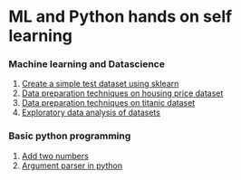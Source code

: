 # ML and Python hands on self learning

### Machine learning and Datascience

<ol>
  <li><a href="https://github.com/amohan601/LearningMLAndPython/blob/main/ml/createtestdataset.ipynb">Create a simple test dataset using sklearn</a></li>
  <li><a href="https://github.com/amohan601/LearningMLAndPython/blob/main/ml/datapreparation-housing-price.ipynb">Data preparation techniques on housing price dataset</a></li>
  <li><a href="https://github.com/amohan601/LearningMLAndPython/blob/main/ml/datapreparation-titanic.ipynb">Data preparation techniques on titanic dataset</a></li>
  <li><a href="https://github.com/amohan601/LearningMLAndPython/blob/main/ml/Exploratory-data-analysis.ipynb">Exploratory data analysis of datasets</a></li>
</ol>  

### Basic python programming
<ol>
  <li><a href="https://github.com/amohan601/LearningMLAndPython/blob/main/pythonprograms/addtwonumbers.py">Add two numbers</a></li>
  <li><a href="https://github.com/amohan601/LearningMLAndPython/blob/main/pythonprograms/ArgumentParserExample.py">Argument parser in python</a></li>
</ol>  
